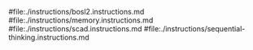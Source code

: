 #file:./instructions/bosl2.instructions.md
#file:./instructions/memory.instructions.md
#file:./instructions/scad.instructions.md
#file:./instructions/sequential-thinking.instructions.md
